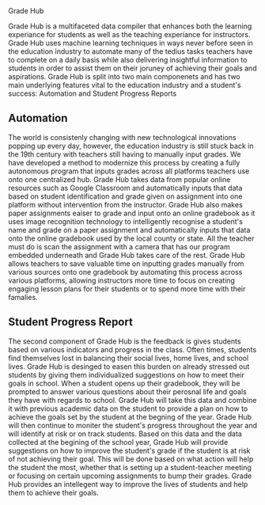 <snippet>
  <content><![CDATA[
# ${1:Project Name}


## Grade Hub

Grade Hub is a multifaceted data compiler that enhances both the learning experiance for students as well as the teaching experiance for instructors. Grade Hub uses machine learning techniques in ways never before seen in the education industry to automate many of the tedius tasks teachers have to complete on a daily basis while also delivering insightful information to students in order to assist them on their joruney of achieving their goals and aspirations. Grade Hub is split into two main componenets and has two main underlying features vital to the education industry and a student's success: Automation and Student Progress Reports

## Automation 

The world is consistenly changing with new technological innovations popping up every day, however, the education industry is still stuck back in the 19th century with teachers still having to manually input grades. We have developed a method to modernize this process by creating a fully autonomous program that inputs grades across all platforms teachers use onto one centralized hub. Grade Hub takes data from popular online resources such as Google Classroom and automatically inputs that data based on student identification and grade given on assignment into one platform without intervention from the instructor. Grade Hub also makes paper assignments eaiser to grade and input onto an online gradebook as it uses image recognition technology to intelligently recognise a student's name and grade on a paper assignment and automatically inputs that data onto the online gradebook used by the local county or state. All the teacher must do is scan the assignment with a camera that has our program embedded underneath and Grade Hub takes care of the rest. Grade Hub allows teachers to save valuable time on inputting grades manually from various sources onto one gradebook by automating this process across various platforms, allowing instructors more time to focus on creating engaging lesson plans for their students or to spend more time with their famalies. 



## Student Progress Report

The second component of Grade Hub is the feedback is gives students based on various indicators and progress in the class. Often times, students find themselves lost in balancing their social lives, home lives, and school lives. Grade Hub is desinged to easen this burden on already stressed out students by giving them individualized suggestions on how to meet their goals in school. When a student opens up their gradebook, they will be prompted to answer various questions about their perosnal life and goals they have with regards to school. Grade Hub will take this data and combine it with previous academic data on the student to provide a plan on how to achieve the goals set by the student at the begning of the year. Grade Hub will then continue to moniter the student's progress throughout the year and will identify at risk or on track students. Based on this data and the data collected at the begining of the school year, Grade Hub will provide suggestions on how to improve the student's grade if the student is at risk of not achieving their goal. This will be done based on what action will help the student the most, whether that is setting up a student-teacher meeting or focusing on certain upcoming assignments to bump their grades. Grade Hub provides an intellegent way to improve the lives of students and help them to achieve their goals.



















